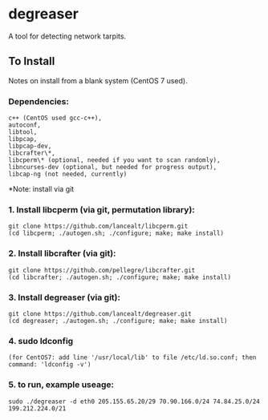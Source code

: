 degreaser
=========

A tool for detecting network tarpits.

## To Install
Notes on install from a blank system (CentOS 7 used).

### Dependencies:
    c++ (CentOS used gcc-c++),
    autoconf, 
    libtool,
    libpcap,
    libpcap-dev,
    libcrafter\*,
    libcperm\* (optional, needed if you want to scan randomly),
    libncurses-dev (optional, but needed for progress output),
    libcap-ng (not needed, currently)

*Note: install via git

 
### 1. Install libcperm (via git, permutation library):
    git clone https://github.com/lancealt/libcperm.git
    (cd libcperm; ./autogen.sh; ./configure; make; make install)
### 2. Install libcrafter (via git):
    git clone https://github.com/pellegre/libcrafter.git
    (cd libcrafter; ./autogen.sh; ./configure; make; make install)
### 3. Install degreaser (via git):
    git clone https://github.com/lancealt/degreaser.git
    (cd degreaser; ./autogen.sh; ./configure; make; make install)
### 4. sudo ldconfig
    (for CentOS7: add line '/usr/local/lib' to file /etc/ld.so.conf; then command: 'ldconfig -v')
### 5. to run, example useage: 
    sudo ./degreaser -d eth0 205.155.65.20/29 70.90.166.0/24 74.84.25.0/24 199.212.224.0/21



